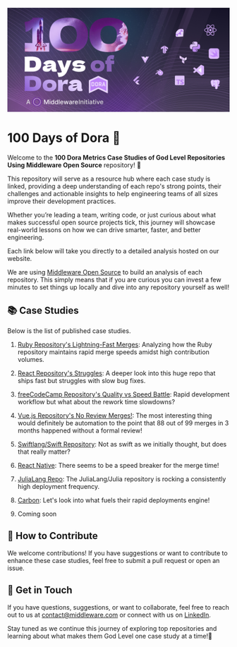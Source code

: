 ![Dora metrics case studdies banner](https://github.com/middlewarehq/100-days-of-dora/blob/main/github%20banner.jpg)
# 100 Days of Dora 🚀

Welcome to the **100 Dora Metrics Case Studies of God Level Repositories Using Middleware Open Source** repository! 🎉

This repository will serve as a resource hub where each case study is linked, providing a deep understanding of each repo's strong points, their challenges and actionable insights to help engineering teams of all sizes improve their development practices. 

Whether you’re leading a team, writing code, or just curious about what makes successful open source projects tick, this journey will showcase real-world lessons on how we can drive smarter, faster, and better engineering.

Each link below will take you directly to a detailed analysis hosted on our website.

We are using [Middleware Open Source](https://github.com/middlewarehq/middleware) to build an analysis of each repository. This simply means that if you are curious you can invest a few minutes to set things up locally and dive into any repository yourself as well!

## 📚 Case Studies

Below is the list of published case studies.

1. [Ruby Repository's Lightning-Fast Merges](https://middlewarehq.com/blog/how-the-ruby-repository-masters-fast-merges-cutting-corners-or-genius-efficiency?utm_source=github&utm_medium=100daysrepo): Analyzing how the Ruby repository maintains rapid merge speeds amidst high contribution volumes.

2. [React Repository's Struggles](https://middlewarehq.com/blog/react-repository-a-look-into-their-speedy-features-bug-fixing-delays?utm_source=github&utm_medium=100daysrepo): A deeper look into this huge repo that ships fast but struggles with slow bug fixes.

3. [freeCodeCamp Repository's Quality vs Speed Battle](https://middlewarehq.com/blog/is-freecodecamp-sacrificing-quality-for-speed-with-their-rapid-deployments?utm_source=github&utm_medium=100daysrepo): Rapid development workflow but what about the rework time slowdowns?

4. [Vue.js Repository's No Review Merges!](https://middlewarehq.com/blog/vuejs-case-study-dora-metrics-speed-demon-or-just-high-risk-gambler?utm_source=github&utm_medium=100daysrepo): The most interesting thing would definitely be automation to the point that 88 out of 99 merges in 3 months happened without a formal review!

5. [Swiftlang/Swift Repository](https://middlewarehq.com/blog/swift-deployments-are-they-swift-or-recklessly-rushed?utm_source=github&utm_medium=100daysrepo): Not as swift as we initially thought, but does that really matter?

6. [React Native](https://middlewarehq.com/blog/react-natives-cicd-unveiled-the-truth-behind-its-cycle-time-triumphs-and-stumbles?utm_source=github&utm_medium=100daysrepo): There seems to be a speed breaker for the merge time!

7. [JuliaLang Repo](https://middlewarehq.com/blog/julialang-performance-prowess-or-just-smoke-and-mirrors-dora-metrics-case-study?utm_source=github&utm_medium=100daysrepo): The JuliaLang/Julia repository is rocking a consistently high deployment frequency.
  
8. [Carbon](https://middlewarehq.com/blog/is-carbon-language-moving-towards-success-or-self-destruction-dora-metrics-case-study-in-rapid-deployments?utm_source=github&utm_medium=100daysrepo): Let's look into what fuels their rapid deployments engine!

9. Coming soon


## 🔗 How to Contribute

We welcome contributions! If you have suggestions or want to contribute to enhance these case studies, feel free to submit a pull request or open an issue.


## 📧 Get in Touch

If you have questions, suggestions, or want to collaborate, feel free to reach out to us at [contact@middleware.com](mailto:contact@middleware.com) or connect with us on [LinkedIn](https://www.linkedin.com/company/middlewarehq).


Stay tuned as we continue this journey of exploring top repositories and learning about what makes them God Level one case study at a time!🎉
